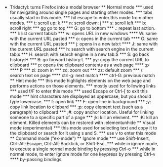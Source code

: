 * Tridactyl: turns Firefox into a modal browser
** Normal mode
*** used for navigating around single pages and starting other modes.
*** tabs usually start in this mode.
*** hit escape to enter this mode from other modes.
*** t: scroll up: k
*** n: scroll down: j
*** s: scroll left
*** b: scroll right
*** gg go to top
*** G: go to bottom
*** .: repeat last action.
*** l: list current tabs:b
*** w: opens URL in  new windows
**** W: same with the current URL pasted
*** o: opens in the current tab
**** O: same with the current URL pasted
*** j: opens in a new tab:t
**** J: same with the current URL pasted
*** h: search with search engine in the current tab:s
*** H: search with search engine in a new tab:S
*** S: go back history:H
*** B: go forward history:L
*** yy: copy the current URL to clipboard
*** p: opens the clipboard contents as a web page
**** ;p
**** P
*** zi: zoom in
*** zo: zoom out
*** zz: default zoom
*** /: search text on page
**** ctrl-g: next match
**** ctrl-G: previous match
** Hint mode
*** this mode highlights elements on the web page and performs actions on those elements.
*** mostly used for following links
*** used f/F to enter this mode
*** used Escape or Ctrl-[ to exit this mode
*** hint characters are displayed as uppercase, but you should type lowercase.
*** f: open link
*** F: open line in background
*** ;y: copy link location to clipbard
*** ;p: copy element text (such as a paragraph) to clipboard
*** ;#: copy anchor location. Useful for linking someone to a specific part of a page
*** ;k: kill an element.
*** ;K: kill an element. Killed elements can be restored with :elementunhide
** Visual mode (experimental)
*** this mode used for selecting text and copy it to the clipboard or search for it using s and S.
*** use v to enter this mode
** Command mode ("ex-mode")
** Ignore mode
*** use Shift-Insert, Ctrl-Alt-Escape, Ctrl-Alt-Backtick, or Shift-Esc.
*** while in ignore mode, to execute a single normal mode binding by pressing Ctrl-o
*** while in normal mode, to enter ignore mode for one keypress by pressing Ctrl-v
**** by-passing bindings